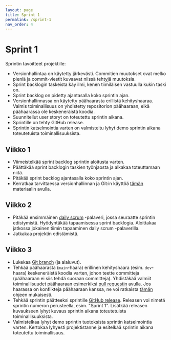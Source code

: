 ```yaml
---
layout: page
title: Sprint 1
permalink: /sprint-1
nav_order: 4
---
```


# Sprint 1

Sprintin tavoitteet projektille:

- Versionhallintaa on käytetty järkevästi. Commitien muutokset ovat melko pieniä ja commit-viestit kuvaavat niissä tehtyjä muutoksia.
- Sprint backlogin taskeista käy ilmi, kenen tiimiläisen vastuulla kukin taski on.
- Sprint backlog on pidetty ajantasalla koko sprintin ajan.
- Versionhallinnassa on käytetty päähaarasta erillistä kehityshaaraa. Valmis toiminallisuus on yhdistetty repositorion päähaaraan, eikä päähaarassa ole keskeneräistä koodia.
- Suunnitellut user storyt on toteutettu sprintin aikana.
- Sprintille on tehty GitHub release.
- Sprintin katselmointia varten on valmisteltu lyhyt demo sprintin aikana toteutetuista toiminallisuuksista.

## Viikko 1

- Viimeistelkää sprint backlog sprintin aloitusta varten.
- Päättäkää sprint backlogin taskien työnjaosta ja alkakaa toteuttamaan niitä.
- Pitäkää sprint backlog ajantasalla koko sprintin ajan.
- Kerratkaa tarvittaessa versionhallinnan ja Git:in käyttöä [tämän](https://tkt-lapio.github.io/git/) materiaalin avulla.

## Viikko 2

- Pitäkää ensimmäinen [daily scrum](https://www.mountaingoatsoftware.com/agile/scrum/meetings/daily-scrum) -palaveri, jossa seuraatte sprintin edistymistä. Hyödyntäkää tapaamisessa sprint backlogia. Aloittakaa jatkossa jokainen tiimin tapaaminen daily scrum -palaverilla.
- Jatkakaa projektin edistämistä.

## Viikko 3

- Lukekaa [Git branch](https://www.atlassian.com/git/tutorials/using-branches) (ja alaluvut).
- Tehkää päähaarasta (`main`-haara) erillinen kehityshaara (esim. `dev`-haara) keskeneräistä koodia varten, johon teette committeja (päähaaraan ei siis tehdä suoraan committeja). Yhdistäkää valmiit toiminallisuudet päähaaraan esimerkiksi [pull requestin](https://docs.github.com/en/pull-requests/collaborating-with-pull-requests/proposing-changes-to-your-work-with-pull-requests/creating-a-pull-request) avulla. Jos haarassa on konflikteja päähaaraan kanssa, ne voi ratkaista [tämän](https://docs.github.com/en/pull-requests/collaborating-with-pull-requests/addressing-merge-conflicts/resolving-a-merge-conflict-on-github) ohjeen mukaisesti.
- Tehkää sprintin päätteeksi sprintille [GitHub release](https://docs.github.com/en/repositories/releasing-projects-on-github/managing-releases-in-a-repository). Releasen voi nimetä sprintin numeron perusteella, esim. "Sprint 1". Lisätkää releasen kuvaukseen lyhyt kuvaus sprintin aikana toteutetuista toiminallisuuksista.
- Valmistelkaa lyhyt demo sprintin tuotoksista sprintin katselmointia varten. Kertokaa lyhyesti projektistanne ja esitelkää sprintin aikana toteutettu toiminallisuus.
